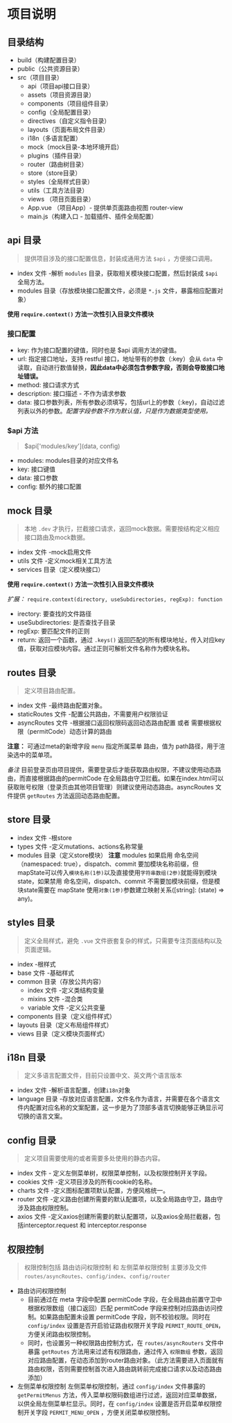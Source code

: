 # 项目说明

## 目录结构

- build（构建配置目录）
- public（公共资源目录）
- src（项目目录）
  - api（项目api接口目录）
  - assets（项目资源目录）
  - components（项目组件目录）
  - config（全局配置目录）
  - directives（自定义指令目录）
  - layouts（页面布局文件目录）
  - i18n（多语言配置）
  - mock（mock目录-本地环境开启）
  - plugins（插件目录）
  - router（路由树目录）
  - store（store目录）
  - styles（全局样式目录）
  - utils（工具方法目录）
  - views （项目页面目录）
  - App.vue （项目App）- 提供单页面路由视图 router-view
  - main.js（构建入口 - 加载插件、插件全局配置）

## api 目录

> 提供项目涉及的接口配置信息，封装成通用方法 `$api` ，方便接口调用。

- index 文件 -解析 `modules` 目录，获取相关模块接口配置，然后封装成 `$api` 全局方法。
- modules 目录（存放模块接口配置文件，必须是 `*.js` 文件，暴露相应配置对象）

**使用 `require.context()` 方法一次性引入目录文件模块**

### 接口配置

- key: 作为接口配置的键值，同时也是 $api 调用方法的键值。
- url: 指定接口地址，支持 restful 接口，地址带有的参数（:key）会从 `data` 中读取，自动进行数值替换，**因此data中必须包含参数字段，否则会导致接口地址错误。**
- method: 接口请求方式
- description: 接口描述 - 不作为请求参数
- data: 接口参数列表，所有参数必须填写，包括url上的参数（:key)，自动过滤列表以外的参数。*配置字段参数不作为默认值，只是作为数据类型使用。*

### $api 方法

> $api['modules/key'](data, config)

- modules: modules目录的对应文件名
- key: 接口键值
- data: 接口参数
- config: 额外的接口配置

## mock 目录

> 本地 `.dev` 才执行，拦截接口请求，返回mock数据。需要按结构定义相应接口路由及mock数据。

- index 文件 -mock启用文件
- utils 文件 -定义mock相关工具方法
- services 目录（定义模块接口）

**使用 `require.context()` 方法一次性引入目录文件模块**

*扩展：*
`require.context(directory, useSubdirectories, regExp): function`

- irectory: 要查找的文件路径
- useSubdirectories: 是否查找子目录
- regExp: 要匹配文件的正则
- return: 返回一个函数，通过 `.keys()` 返回匹配的所有模块地址，传入对应key值，获取对应模块内容。通过正则可解析文件名称作为模块名称。

## routes 目录

> 定义项目路由配置。

- index 文件 -最终路由配置对象。
- staticRoutes 文件 -配置公共路由，不需要用户权限验证
- asyncRoutes 文件 -根据接口返回权限码返回动态路由配置 或者 需要根据权限（permitCode）动态计算的路由

**注意：** 可通过meta的新增字段 `menu` 指定所属菜单 路由，值为 path路径，用于渲染选中的菜单项。

*备注* 目前登录页由项目提供，需要登录后才能获取路由权限，不建议使用动态路由，而直接根据路由的permitCode 在全局路由守卫拦截。如果在index.html可以获取账号权限（登录页由其他项目管理）则建议使用动态路由。asyncRoutes 文件提供 `getRoutes` 方法返回动态路由配置。

## store 目录

- index 文件 -根store
- types 文件 -定义mutations、actions名称常量
- modules 目录（定义store模块）
**注意** modules 如果启用 命名空间（namespaced: true），dispatch、commit 要加模块名称前缀，但mapState可以传入`模块名称(1参)`以及直接使用`字符串数组(2参)`就能得到模块state，如果禁用 命名空间，dispatch、commit 不需要加模块前缀，但是模块state需要在 mapState 使用`对象(1参)`参数建立映射关系([string]: (state) => any)。

## styles 目录

> 定义全局样式，避免 `.vue` 文件嵌套复杂的样式，只需要专注页面结构以及页面逻辑。

- index -根样式
- base 文件 -基础样式
- common 目录（存放公共内容）
  - index 文件 -定义类结构变量
  - mixins 文件 -混合类
  - variable 文件 -定义公共变量
- components 目录（定义组件样式）
- layouts 目录（定义布局组件样式）
- views 目录（定义模块页面样式）

## i18n 目录

> 定义多语言配置文件，目前只设置中文、英文两个语言版本

- index 文件 -解析语言配置，创建`i18n`对象
- language 目录 -存放对应语言配置，文件名作为语言，并需要在各个语言文件内配置对应名称的文案配置，这一步是为了顶部多语言切换能够正确显示可切换的语言文案。

## config 目录

> 定义项目需要使用的或者需要多处使用的静态内容。

- index 文件 - 定义左侧菜单树，权限菜单控制，以及权限控制开关字段。
- cookies 文件 -定义项目涉及的所有cookie的名称。
- charts 文件 -定义图标配置项默认配置，方便风格统一。
- router 文件 -定义路由创建所需要的默认配置项，以及全局路由守卫，路由守涉及路由权限控制。
- axios 文件 -定义axios创建所需要的默认配置项，以及axios全局拦截器，包括interceptor.request 和 interceptor.response

## 权限控制

> 权限控制包括 路由访问权限控制 和 左侧菜单权限控制
> 主要涉及文件 `routes/asyncRoutes`、`config/index`、`config/router`

- 路由访问权限控制
  - 目前通过在 meta 字段中配置 permitCode 字段，在全局路由前置守卫中根据权限数组（接口返回）匹配 permitCode 字段来控制对应路由访问控制。如果路由配置未设置 permitCode 字段，则不校验权限。同时在 `config/index` 设置是否开启验证路由权限开关字段 `PERMIT_ROUTE_OPEN`，方便关闭路由权限控制。
  - 同时，也设置另一种权限路由控制方式，在 `routes/asyncRouters` 文件中暴露 `getRoutes` 方法用来过滤有权限路由，通过传入 `权限数组` 参数，返回对应路由配置，在动态添加到router路由对象。（此方法需要进入页面就有路由权限，否则需要控制首次进入路由跳转前完成接口请求以及动态路由添加）
- 左侧菜单权限控制
  左侧菜单权限控制，通过 `config/index` 文件暴露的 `getPermitMenus` 方法，传入菜单权限码数组进行过滤，返回对应菜单数据，以供全局左侧菜单栏显示。同时，在 `config/index` 设置是否开启菜单权限控制开关字段 `PERMIT_MENU_OPEN` ，方便关闭菜单权限控制。
